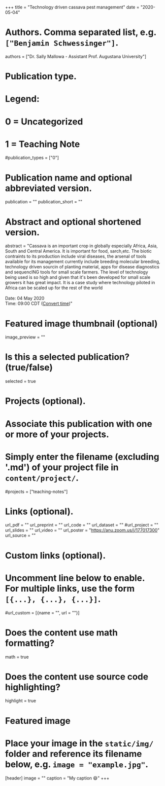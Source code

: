 +++
title = "Technology driven cassava pest management"
date = "2020-05-04"

# Authors. Comma separated list, e.g. `["Benjamin Schwessinger"]`.
authors = ["Dr. Sally Mallowa - Assistant Prof. Augustana University"]

# Publication type.
# Legend:
# 0 = Uncategorized
# 1 = Teaching Note

#publication_types = ["0"]

# Publication name and optional abbreviated version.

publication = ""
publication_short = ""

# Abstract and optional shortened version.

abstract = "Cassava is an important crop in globally especially Africa, Asia, South and Central America. It is important for food, sarch,etc. The biotic contraints to its production include viral diseases, the arsenal of tools available for its management currently include breeding molecular breeding, technology driven sourcin of planting material, apps for disease diagnostics and sequencING tools for small scale farmers. The level of technology being used is so high and given that it's been developed for small scale growers it has great impact. It is a case study where technology piloted in Africa can be scaled up for  the rest of the world</br></br>Date: 04 May 2020 </br> Time: 09:00 CDT ([Convert time](https://www.timeanddate.com/worldclock/fixedtime.html?msg=Sally+Mallowa%3A+Technology+driven+cassava+pest+management&iso=20200504T09&p1=627&ah=1))"

# Featured image thumbnail (optional)
image_preview = ""

# Is this a selected publication? (true/false)
selected = true

# Projects (optional).
#   Associate this publication with one or more of your projects.
#   Simply enter the filename (excluding '.md') of your project file in `content/project/`.
#projects = ["teaching-notes"]

# Links (optional).
url_pdf = ""
url_preprint = ""
url_code = ""
url_dataset = ""
#url_project = ""
url_slides = ""
url_video = ""
url_poster = "https://anu.zoom.us/j/177017300"
url_source = ""
 
# Custom links (optional).
#   Uncomment line below to enable. For multiple links, use the form `[{...}, {...}, {...}]`.
#url_custom = [{name = "", url = ""}]

# Does the content use math formatting?
math = true

# Does the content use source code highlighting?
highlight = true

# Featured image
# Place your image in the `static/img/` folder and reference its filename below, e.g. `image = "example.jpg"`.
[header]
image = ""
caption = "My caption :smile:"
+++

